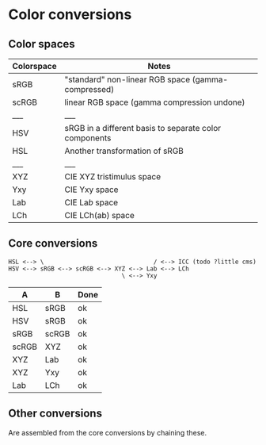 # Color conversions

## Color spaces

|Colorspace	|Notes							|
|---		|---							|
|sRGB		|"standard" non-linear RGB space (gamma-compressed)	|
|scRGB		|linear RGB space (gamma compression undone)		|
|___		|___							|
|HSV		|sRGB in a different basis to separate color components |
|HSL		|Another transformation of sRGB				|
|___		|___							|
|XYZ		|CIE XYZ tristimulus space				|
|Yxy		|CIE Yxy space						|
|Lab		|CIE La*b* space					|
|LCh		|CIE LCh(ab) space					|

## Core conversions

```
HSL <--> \                               / <--> ICC (todo ?little cms)
HSV <--> sRGB <--> scRGB <--> XYZ <--> Lab <--> LCh
                                \ <--> Yxy
```

|A	|B	|Done	|
|---	|---	|---	|
|HSL	|sRGB	|ok	|
|HSV	|sRGB	|ok	|
|sRGB	|scRGB	|ok	|
|scRGB	|XYZ	|ok	|
|XYZ	|Lab	|ok	|
|XYZ	|Yxy	|ok	|
|Lab	|LCh	|ok	|


## Other conversions

Are assembled from the core conversions by chaining these.

